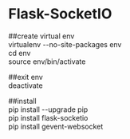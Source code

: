 # Flask-SocketIO

##create virtual env   
virtualenv --no-site-packages  env   
cd env   
source env/bin/activate   

##exit env   
deactivate   

##install   
pip install --upgrade pip   
pip install flask-socketio   
pip install gevent-websocket   

